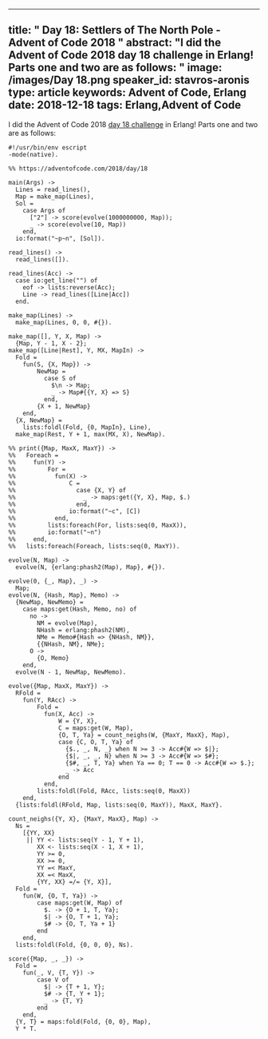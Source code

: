 
---
title: " Day 18: Settlers of The North Pole - Advent of Code 2018
"
abstract: "I did the Advent of Code 2018 day 18 challenge in Erlang! Parts one and two are as follows:
"
image: /images/Day 18.png
speaker_id: stavros-aronis
type: article
keywords: Advent of Code, Erlang
date: 2018-12-18
tags: Erlang,Advent of Code
---
I did the Advent of Code 2018&nbsp;<a href="https://adventofcode.com/2018/day/18">day 18 challenge</a>&nbsp;in Erlang! Parts one and two are as follows:

<pre>
<code class="language-erlang">#!/usr/bin/env escript
-mode(native).

%% https://adventofcode.com/2018/day/18

main(Args) -&gt;
  Lines = read_lines(),
  Map = make_map(Lines),
  Sol =
    case Args of
      ["2"] -&gt; score(evolve(1000000000, Map));
      _ -&gt; score(evolve(10, Map))
    end,
  io:format("~p~n", [Sol]).

read_lines() -&gt;
  read_lines([]).

read_lines(Acc) -&gt;
  case io:get_line("") of
    eof -&gt; lists:reverse(Acc);
    Line -&gt; read_lines([Line|Acc])
  end.

make_map(Lines) -&gt;
  make_map(Lines, 0, 0, #{}).

make_map([], Y, X, Map) -&gt;
  {Map, Y - 1, X - 2};
make_map([Line|Rest], Y, MX, MapIn) -&gt;
  Fold =
    fun(S, {X, Map}) -&gt;
        NewMap =
          case S of
            $\n -&gt; Map;
            _ -&gt; Map#{{Y, X} =&gt; S}
          end,
        {X + 1, NewMap}
    end,
  {X, NewMap} =
    lists:foldl(Fold, {0, MapIn}, Line),
  make_map(Rest, Y + 1, max(MX, X), NewMap).

%% print({Map, MaxX, MaxY}) -&gt;
%%   Foreach =
%%     fun(Y) -&gt;
%%         For =
%%           fun(X) -&gt;
%%               C =
%%                 case {X, Y} of
%%                   _ -&gt; maps:get({Y, X}, Map, $.)
%%                 end,
%%               io:format("~c", [C])
%%           end,
%%         lists:foreach(For, lists:seq(0, MaxX)),
%%         io:format("~n")
%%     end,
%%   lists:foreach(Foreach, lists:seq(0, MaxY)).

evolve(N, Map) -&gt;
  evolve(N, {erlang:phash2(Map), Map}, #{}).

evolve(0, {_, Map}, _) -&gt;
  Map;
evolve(N, {Hash, Map}, Memo) -&gt;
  {NewMap, NewMemo} =
    case maps:get(Hash, Memo, no) of
      no -&gt;
        NM = evolve(Map),
        NHash = erlang:phash2(NM),
        NMe = Memo#{Hash =&gt; {NHash, NM}},
        {{NHash, NM}, NMe};
      O -&gt;
        {O, Memo}
    end,
  evolve(N - 1, NewMap, NewMemo).

evolve({Map, MaxX, MaxY}) -&gt;
  RFold =
    fun(Y, RAcc) -&gt;
        Fold =
          fun(X, Acc) -&gt;
              W = {Y, X},
              C = maps:get(W, Map),
              {O, T, Ya} = count_neighs(W, {MaxY, MaxX}, Map),
              case {C, O, T, Ya} of
                {$., _, N, _} when N &gt;= 3 -&gt; Acc#{W =&gt; $|};
                {$|, _, _, N} when N &gt;= 3 -&gt; Acc#{W =&gt; $#};
                {$#, _, T, Ya} when Ya == 0; T == 0 -&gt; Acc#{W =&gt; $.};
                _ -&gt; Acc
              end
          end,
        lists:foldl(Fold, RAcc, lists:seq(0, MaxX))
    end,
  {lists:foldl(RFold, Map, lists:seq(0, MaxY)), MaxX, MaxY}.

count_neighs({Y, X}, {MaxY, MaxX}, Map) -&gt;
  Ns =
    [{YY, XX}
     || YY &lt;- lists:seq(Y - 1, Y + 1),
        XX &lt;- lists:seq(X - 1, X + 1),
        YY &gt;= 0,
        XX &gt;= 0,
        YY =&lt; MaxY,
        XX =&lt; MaxX,
        {YY, XX} =/= {Y, X}],
  Fold =
    fun(W, {O, T, Ya}) -&gt;
        case maps:get(W, Map) of
          $. -&gt; {O + 1, T, Ya};
          $| -&gt; {O, T + 1, Ya};
          $# -&gt; {O, T, Ya + 1}
        end
    end,
  lists:foldl(Fold, {0, 0, 0}, Ns).

score({Map, _, _}) -&gt;
  Fold =
    fun(_, V, {T, Y}) -&gt;
        case V of
          $| -&gt; {T + 1, Y};
          $# -&gt; {T, Y + 1};
          _ -&gt; {T, Y}
        end
    end,
  {Y, T} = maps:fold(Fold, {0, 0}, Map),
  Y * T.
 </code></pre>

&nbsp;
